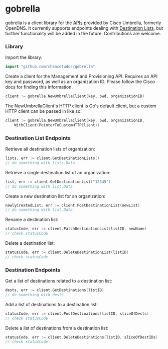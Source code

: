 # gobrella

gobrella is a client library for the [APIs](https://docs.umbrella.com/developer) provided by Cisco Umbrella, formerly OpenDNS. It currently supports endpoints dealing with [Destination Lists](https://developer.cisco.com/docs/cloud-security/#!destination-lists-overview), but further functionality will be added in the future. Contributions are welcome.

### Library

Import the library.

```go
import "github.com/chancetudor/gobrella"
```

Create a client for the Management and Provisioning API. Requires an API key and password, as well as an organization ID. Please follow the Cisco docs for finding this information.

```go
client := gobrella.NewUmbrellaClient(key, pwd, organizationID)
```

The NewUmbrellaClient's HTTP client is Go's default client, but a custom HTTP client can be passed in like so:

```go
client := gobrella.NewUmbrellaClient(key, pwd, organizationID, 
	WithClient(PointerToCustomHTTPClient))
```

### Destination List Endpoints

Retrieve all destination lists of organization:

```go
lists, err := client.GetDestinationLists()
// do something with lists.Data
```

Retrieve a single destination list of an organization:

```go
list, err := client.GetDestinationList("12345")
// do something with list.Data
```

Create a new destination list for an organization:

```go
newlyCreatedList, err := client.PostDestinationList(newList)
// do something with list.Data
```

Rename a destination list:

```go
statusCode, err := client.PatchDestinationList(listID, newName)
// check statusCode
```

Delete a destination list:

```go
statusCode, err := client.DeleteDestinationList(listID)
// check statusCode
```

### Destination Endpoints

Get a list of destinations related to a destination list:

```go
dests, err := client.GetDestinations(listID)
// do something with dests
```

Add a list of destinations to a destination list:

```go
statusCode, err := client.PostDestinations(listID, sliceOfDests)
// check statusCode
```

Delete a list of destinations from a destination list:

```go
statusCode, err := client.DeleteDestinations(listID, sliceOfDestIDs)
// check statusCode
```